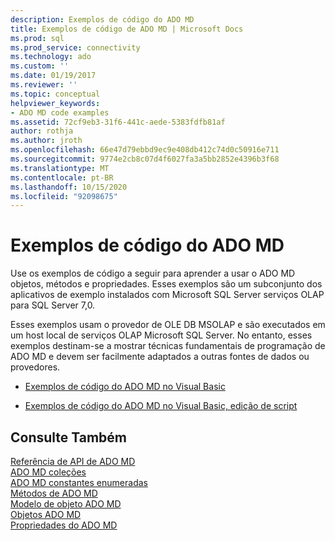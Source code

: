 ```yaml
---
description: Exemplos de código do ADO MD
title: Exemplos de código de ADO MD | Microsoft Docs
ms.prod: sql
ms.prod_service: connectivity
ms.technology: ado
ms.custom: ''
ms.date: 01/19/2017
ms.reviewer: ''
ms.topic: conceptual
helpviewer_keywords:
- ADO MD code examples
ms.assetid: 72cf9eb3-31f6-441c-aede-5383fdfb81af
author: rothja
ms.author: jroth
ms.openlocfilehash: 66e47d79ebbd9ec9e408db412c74d0c50916e711
ms.sourcegitcommit: 9774e2cb8c07d4f6027fa3a5bb2852e4396b3f68
ms.translationtype: MT
ms.contentlocale: pt-BR
ms.lasthandoff: 10/15/2020
ms.locfileid: "92098675"
---
```

# <a name="ado-md-code-examples"></a>Exemplos de código do ADO MD
Use os exemplos de código a seguir para aprender a usar o ADO MD objetos, métodos e propriedades. Esses exemplos são um subconjunto dos aplicativos de exemplo instalados com Microsoft SQL Server serviços OLAP para SQL Server 7,0.  
  
 Esses exemplos usam o provedor de OLE DB MSOLAP e são executados em um host local de serviços OLAP Microsoft SQL Server. No entanto, esses exemplos destinam-se a mostrar técnicas fundamentais de programação de ADO MD e devem ser facilmente adaptados a outras fontes de dados ou provedores.  
  
-   [Exemplos de código do ADO MD no Visual Basic](./ado-md-code-examples-in-visual-basic.md)  
  
-   [Exemplos de código do ADO MD no Visual Basic, edição de script](./ado-md-code-examples-in-visual-basic-scripting-edition.md)  
  
## <a name="see-also"></a>Consulte Também  
 [Referência de API de ADO MD](./ado-md-object-model.md?view=sql-server-ver15)   
 [ADO MD coleções](./ado-md-collections.md)   
 [ADO MD constantes enumeradas](./ado-md-enumerated-constants.md)   
 [Métodos de ADO MD](./ado-md-methods.md)   
 [Modelo de objeto ADO MD](./ado-md-object-model.md)   
 [Objetos ADO MD](./ado-md-objects.md)   
 [Propriedades do ADO MD](./ado-md-properties.md)
